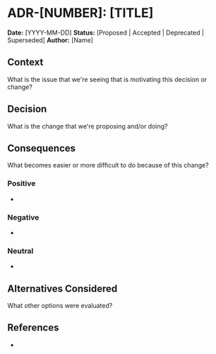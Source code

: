 # ADR-[NUMBER]: [TITLE]

**Date:** [YYYY-MM-DD]
**Status:** [Proposed | Accepted | Deprecated | Superseded]
**Author:** [Name]

## Context
What is the issue that we're seeing that is motivating this decision or change?

## Decision
What is the change that we're proposing and/or doing?

## Consequences
What becomes easier or more difficult to do because of this change?

### Positive
- 

### Negative
- 

### Neutral
- 

## Alternatives Considered
What other options were evaluated?

## References
- 